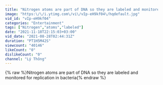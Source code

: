 ```yaml
---
title: "Nitrogen atoms are part of DNA so they are labeled and monitored for replication in bacteria"
image: "https:\/\/i.ytimg.com\/vi\/vIp-eH9kf04\/hqdefault.jpg"
vid_id: "vIp-eH9kf04"
categories: "Entertainment"
tags: ["Nitrogen","atoms","labeled"]
date: "2021-11-18T22:15:03+03:00"
vid_date: "2021-08-28T02:44:31Z"
duration: "PT1H5M42S"
viewcount: "40146"
likeCount: "0"
dislikeCount: "0"
channel: "Lý Thông"
---
```

{% raw %}Nitrogen atoms are part of DNA so they are labeled and monitored for replication in bacteria{% endraw %}
